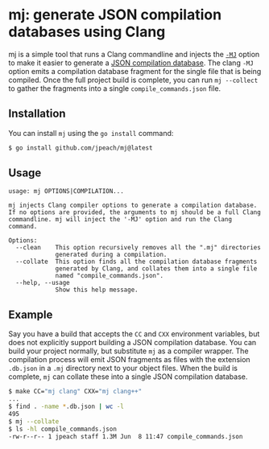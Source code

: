 # mj: generate JSON compilation databases using Clang

mj is a simple tool that runs a Clang commandline and injects the [`-MJ`](https://clang.llvm.org/docs/ClangCommandLineReference.html#cmdoption-clang-mj-arg)
option to make it easier to generate a [JSON compilation database](https://clang.llvm.org/docs/JSONCompilationDatabase.html).
The clang `-MJ` option emits a compilation database fragment for the
single file that is being compiled.
Once the full project build is complete, you can run `mj --collect`
to gather the fragments into a single `compile_commands.json` file.

## Installation

You can install `mj` using the `go install` command:

```bash
$ go install github.com/jpeach/mj@latest
```

## Usage

```
usage: mj OPTIONS|COMPILATION...

mj injects Clang compiler options to generate a compilation database.
If no options are provided, the arguments to mj should be a full Clang
commandline. mj will inject the '-MJ' option and run the Clang command.

Options:
  --clean    This option recursively removes all the ".mj" directories
             generated during a compilation.
  --collate  This option finds all the compilation database fragments
             generated by Clang, and collates them into a single file
             named "compile_commands.json".
  --help, --usage
             Show this help message.
```

## Example

Say you have a build that accepts the `CC` and `CXX` environment
variables, but does not explicitly support building a JSON compilation
database.
You can build your project normally, but substitute `mj` as a compiler wrapper.
The compilation process will emit JSON fragments as files with the
extension `.db.json` in a `.mj` directory next to your object files.
When the build is complete, `mj` can collate these into a single JSON
compilation database.

```bash
$ make CC="mj clang" CXX="mj clang++"
...
$ find . -name *.db.json | wc -l
495
$ mj --collate
$ ls -hl compile_commands.json
-rw-r--r-- 1 jpeach staff 1.3M Jun  8 11:47 compile_commands.json
```


